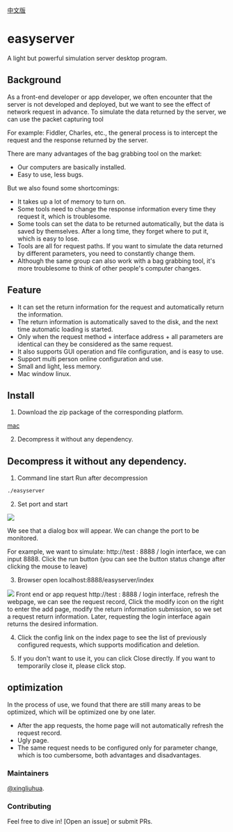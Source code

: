 [中文版](https://github.com/xingliuhua/easyserver/blob/master/README.cn.md)
# easyserver

A light but powerful simulation server desktop program.


## Background
As a front-end developer or app developer, we often encounter that the server is not developed and deployed, but we want to see the effect of network request in advance. To simulate the data returned by the server, we can use the packet capturing tool

For example: Fiddler, Charles, etc., the general process is to intercept the request and the response returned by the server.

There are many advantages of the bag grabbing tool on the market:
* Our computers are basically installed.
* Easy to use, less bugs.

But we also found some shortcomings:
* It takes up a lot of memory to turn on.
* Some tools need to change the response information every time they request it, which is troublesome.
* Some tools can set the data to be returned automatically, but the data is saved by themselves. After a long time, they forget where to put it, which is easy to lose.
* Tools are all for request paths. If you want to simulate the data returned by different parameters, you need to constantly change them.
* Although the same group can also work with a bag grabbing tool, it's more troublesome to think of other people's computer changes.


## Feature
* It can set the return information for the request and automatically return the information.
* The return information is automatically saved to the disk, and the next time automatic loading is started.
* Only when the request method + interface address + all parameters are identical can they be considered as the same request.
* It also supports GUI operation and file configuration, and is easy to use.
* Support multi person online configuration and use.
* Small and light, less memory.
* Mac window linux.

## Install
1. Download the zip package of the corresponding platform.

[mac](https://github.com/xingliuhua/easyserver/blob/master/easyserver_mac_v1.0.tar.gz)

2. Decompress it without any dependency.

## Decompress it without any dependency.

1. Command line start
Run after decompression
```tex
./easyserver
```
2. Set port and start
<img src="https://github.com/xingliuhua/easyserver/blob/master/easyserver_pic_run.png"  >

We see that a dialog box will appear. We can change the port to be monitored.

For example, we want to simulate: http://test : 8888 / login interface, we can input 8888.
Click the run button (you can see the button status change after clicking the mouse to leave)

3. Browser open localhost:8888/easyserver/index

<img src="https://github.com/xingliuhua/easyserver/blob/master/easyserver_pic_index.png">
Front end or app request http://test : 8888 / login interface, refresh the webpage, we can see the request record,
Click the modify icon on the right to enter the add page, modify the return information submission, so we set a request return information. Later, requesting the login interface again returns the desired information.

4. Click the config link on the index page to see the list of previously configured requests, which supports modification and deletion.

5. If you don't want to use it, you can click Close directly. If you want to temporarily close it, please click stop.

## optimization
In the process of use, we found that there are still many areas to be optimized, which will be optimized one by one later.
* After the app requests, the home page will not automatically refresh the request record.
* Ugly page.
* The same request needs to be configured only for parameter change, which is too cumbersome, both advantages and disadvantages.

### Maintainers

[@xingliuhua](https://github.com/xingliuhua).

### Contributing

Feel free to dive in! [Open an issue] or submit PRs.
